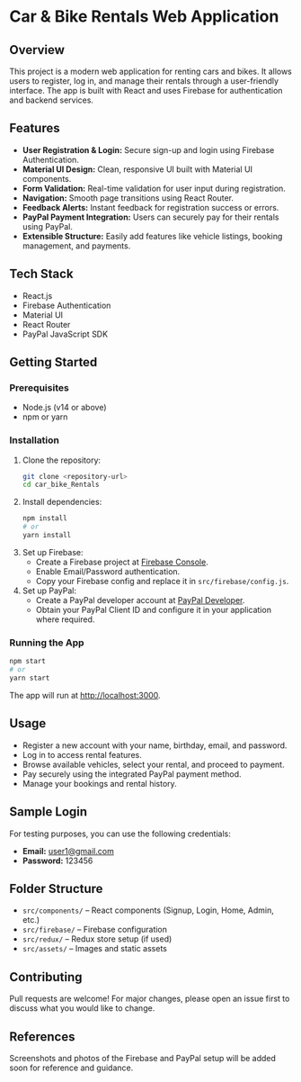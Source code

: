 # Car & Bike Rentals Web Application

## Overview
This project is a modern web application for renting cars and bikes. It allows users to register, log in, and manage their rentals through a user-friendly interface. The app is built with React and uses Firebase for authentication and backend services.

## Features
- **User Registration & Login:** Secure sign-up and login using Firebase Authentication.
- **Material UI Design:** Clean, responsive UI built with Material UI components.
- **Form Validation:** Real-time validation for user input during registration.
- **Navigation:** Smooth page transitions using React Router.
- **Feedback Alerts:** Instant feedback for registration success or errors.
- **PayPal Payment Integration:** Users can securely pay for their rentals using PayPal.
- **Extensible Structure:** Easily add features like vehicle listings, booking management, and payments.

## Tech Stack
- React.js
- Firebase Authentication
- Material UI
- React Router
- PayPal JavaScript SDK

## Getting Started

### Prerequisites
- Node.js (v14 or above)
- npm or yarn

### Installation
1. Clone the repository:
   ```bash
   git clone <repository-url>
   cd car_bike_Rentals
   ```
2. Install dependencies:
   ```bash
   npm install
   # or
   yarn install
   ```
3. Set up Firebase:
   - Create a Firebase project at [Firebase Console](https://console.firebase.google.com/).
   - Enable Email/Password authentication.
   - Copy your Firebase config and replace it in `src/firebase/config.js`.
4. Set up PayPal:
   - Create a PayPal developer account at [PayPal Developer](https://developer.paypal.com/).
   - Obtain your PayPal Client ID and configure it in your application where required.

### Running the App
```bash
npm start
# or
yarn start
```
The app will run at [http://localhost:3000](http://localhost:3000).

## Usage
- Register a new account with your name, birthday, email, and password.
- Log in to access rental features.
- Browse available vehicles, select your rental, and proceed to payment.
- Pay securely using the integrated PayPal payment method.
- Manage your bookings and rental history.

## Sample Login
For testing purposes, you can use the following credentials:

- **Email:** user1@gmail.com
- **Password:** 123456

## Folder Structure
- `src/components/` – React components (Signup, Login, Home, Admin, etc.)
- `src/firebase/` – Firebase configuration
- `src/redux/` – Redux store setup (if used)
- `src/assets/` – Images and static assets

## Contributing
Pull requests are welcome! For major changes, please open an issue first to discuss what you would like to change.

## References
Screenshots and photos of the Firebase and PayPal setup will be added soon for reference and guidance.

